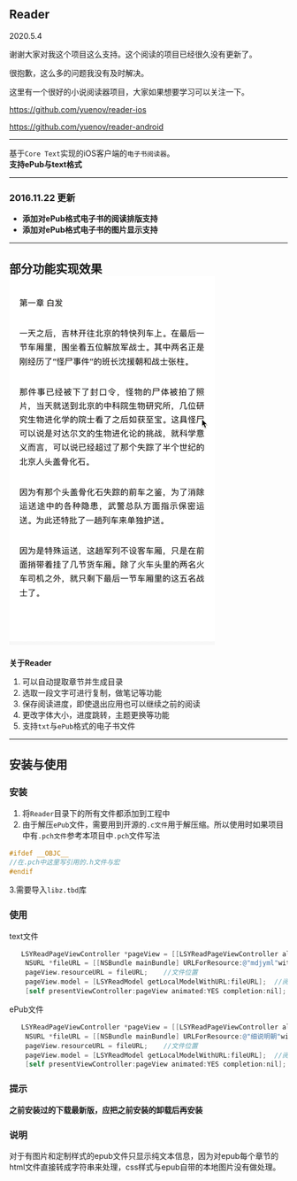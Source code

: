 ## Reader

2020.5.4

谢谢大家对我这个项目这么支持。这个阅读的项目已经很久没有更新了。

很抱歉，这么多的问题我没有及时解决。

这里有一个很好的小说阅读器项目，大家如果想要学习可以关注一下。

<https://github.com/yuenov/reader-ios>

<https://github.com/yuenov/reader-android>


---
基于`Core Text`实现的iOS客户端的`电子书阅读器`。</br>
**支持ePub与text格式**

---

### 2016.11.22 更新
- **添加对ePub格式电子书的阅读排版支持**
- **添加对ePub格式电子书的图片显示支持**

---
**部分功能实现效果**</br>
![](https://github.com/GGGHub/Reader/blob/master/LSYReader/demo.gif "部分功能")<br>
---

**关于Reader**</br>

1. 可以自动提取章节并生成目录
2. 选取一段文字可进行复制，做笔记等功能
3. 保存阅读进度，即使退出应用也可以继续之前的阅读
4. 更改字体大小，进度跳转，主题更换等功能
5. 支持`txt`与`ePub`格式的电子书文件

---
## 安装与使用
### 安装
1. 将`Reader`目录下的所有文件都添加到工程中</br>
2. 由于解压`ePub`文件，需要用到开源的`.c文件`用于解压缩。所以使用时如果项目中有`.pch文件`参考本项目中`.pch`文件写法</br>
```c
#ifdef __OBJC__
//在.pch中这里写引用的.h文件与宏
#endif
```
3.需要导入`libz.tbd`库

### 使用
text文件</br>
```objective-c
   LSYReadPageViewController *pageView = [[LSYReadPageViewController alloc] init];
    NSURL *fileURL = [[NSBundle mainBundle] URLForResource:@"mdjyml"withExtension:@"txt"];
    pageView.resourceURL = fileURL;    //文件位置
    pageView.model = [LSYReadModel getLocalModelWithURL:fileURL];  //阅读模型
    [self presentViewController:pageView animated:YES completion:nil];
```
ePub文件</br>
```objective-c
   LSYReadPageViewController *pageView = [[LSYReadPageViewController alloc] init];
    NSURL *fileURL = [[NSBundle mainBundle] URLForResource:@"细说明朝"withExtension:@"epub"];
    pageView.resourceURL = fileURL;    //文件位置
    pageView.model = [LSYReadModel getLocalModelWithURL:fileURL];  //阅读模型
    [self presentViewController:pageView animated:YES completion:nil];
```

### 提示
**之前安装过的下载最新版，应把之前安装的卸载后再安装**

### 说明
对于有图片和定制样式的epub文件只显示纯文本信息，因为对epub每个章节的html文件直接转成字符串来处理，css样式与epub自带的本地图片没有做处理。
